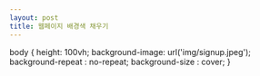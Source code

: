 ```yaml
---
layout: post
title: 웹페이지 배경색 채우기
---
```


body {
        height: 100vh;
        background-image: url('img/signup.jpeg');
        background-repeat : no-repeat;
        background-size : cover;
      }
